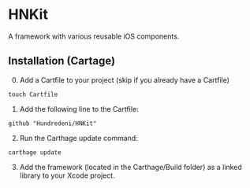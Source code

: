 # HNKit
A framework with various reusable iOS components.

## Installation (Cartage)

0. Add a Cartfile to your project (skip if you already have a Cartfile)
```
touch Cartfile
```

1. Add the following line to the Cartfile:
```
github "Hundredeni/HNKit"
```

2. Run the Carthage update command:
```
carthage update
```

3. Add the framework (located in the Carthage/Build folder) as a linked library to your Xcode project.
